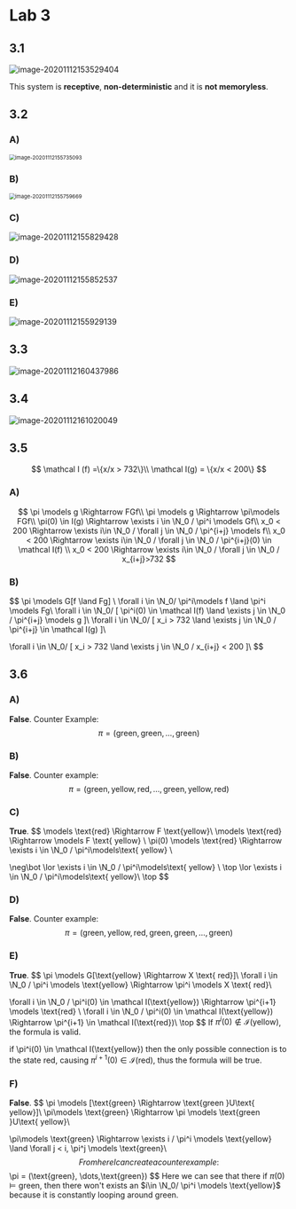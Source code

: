 # Lab 3

## 3.1

![image-20201112153529404](Resources/03/image-20201112153529404.png)

This system is **receptive**, **non-deterministic** and it is **not memoryless**.

## 3.2

### A)

<img src="Resources/03/image-20201112155735093.png" alt="image-20201112155735093" style="zoom: 67%;" />

### B)

<img src="Resources/03/image-20201112155759669.png" alt="image-20201112155759669" style="zoom:67%;" />

### C)

![image-20201112155829428](Resources/03/image-20201112155829428.png)

### D)

![image-20201112155852537](Resources/03/image-20201112155852537.png)

### E)

![image-20201112155929139](Resources/03/image-20201112155929139.png)

## 3.3

![image-20201112160437986](Resources/03/image-20201112160437986.png)

## 3.4

![image-20201112161020049](Resources/03/image-20201112161020049.png)

## 3.5

$$
\mathcal I (f) =\{x/x > 732\}\\
\mathcal I(g) = \{x/x < 200\}
$$

### A)

$$
\pi \models g \Rightarrow FGf\\
\pi \models g \Rightarrow \pi\models FGf\\
\pi(0) \in I(g) \Rightarrow \exists i \in \N_0 / \pi^i \models Gf\\
x_0  < 200 \Rightarrow \exists i\in \N_0 / \forall j \in \N_0 / \pi^{i+j} \models f\\
x_0  < 200 \Rightarrow  \exists i\in \N_0 / \forall j \in \N_0 / \pi^{i+j}(0) \in \mathcal I(f)
\\
x_0  < 200 \Rightarrow  \exists i\in \N_0 / \forall j \in \N_0 / x_{i+j}>732
$$

### B)

$$
\pi \models G[f \land Fg] \\
\forall i \in \N_0/ \pi^i\models f \land  \pi^i \models Fg\\
\forall i \in \N_0/ [ \pi^i(0) \in \mathcal I(f) \land \exists j \in \N_0 / \pi^{i+j} \models g ]\\
\forall i \in \N_0/ [ x_i > 732 \land \exists j \in \N_0 / \pi^{i+j} \in \mathcal I(g) ]\\

\forall i \in \N_0/ [ x_i > 732 \land \exists j \in \N_0 / x_{i+j} < 200 ]\\
$$

## 3.6

### A)

**False**. Counter Example:
$$
\pi = (\text{green},\text{green},\dots,\text{green})
$$

### B)

**False**. Counter example:
$$
\pi = (\text{green},\text{yellow},\text{red}, \dots,\text{green},\text{yellow},\text{red})
$$

### C)

**True**.
$$
\models \text{red} \Rightarrow F \text{yellow}\\
\models \text{red} \Rightarrow \models F \text{ yellow} \\
\pi(0) \models \text{red} \Rightarrow  \exists i \in \N_0 / \pi^i\models\text{ yellow} \\

\neg\bot \lor \exists i \in \N_0 / \pi^i\models\text{ yellow} \\
\top \lor \exists i \in \N_0 / \pi^i\models\text{ yellow}\\
\top
$$

 ### D)

**False**. Counter example:
$$
\pi = (\text{green},\text{yellow},\text{red},\text{green},\text{green},\dots,\text{green})
$$

### E)

**True**.
$$
\pi \models G[\text{yellow} \Rightarrow X \text{ red}]\\
\forall i \in \N_0 / \pi^i \models \text{yellow} \Rightarrow \pi^i \models X \text{ red}\\

\forall i \in \N_0 / \pi^i(0) \in \mathcal I(\text{yellow}) \Rightarrow \pi^{i+1} \models \text{red}
\\
\forall i \in \N_0 / \pi^i(0) \in \mathcal I(\text{yellow}) \Rightarrow \pi^{i+1} \in \mathcal I(\text{red})\\
\top
$$
If $\pi^i(0) \not \in \mathcal I(\text{yellow})$, the formula is valid.

if \pi^i(0) \in \mathcal I(\text{yellow}) then the only possible connection is to the state $\text{red}$, causing $\pi^{i+1}(0) \in \mathcal I(\text{red})$, thus the formula will be true.

### F)

**False**.
$$
\pi \models [\text{green} \Rightarrow \text{green }U\text{ yellow}]\\
\pi\models \text{green} \Rightarrow \pi \models \text{green }U\text{ yellow}\\

\pi\models \text{green} \Rightarrow \exists i / \pi^i \models \text{yellow} \land \forall j < i, \pi^j \models \text{green}\\
$$
From here I can create a counter example:
$$
\pi = (\text{green}, \dots,\text{green})
$$
Here we can see that there if $\pi(0) \models \text{green}$, then there won't exists an $i\in \N_0/ \pi^i \models \text{yellow}$ because it is constantly looping around $\text{green}$.



